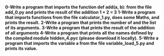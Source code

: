 **0-Write a program that imports the function def add(a, b): from the file add_0.py and prints the result of the addition 1 + 2 = 3**
**1-Write a program that imports functions from the file calculator_1.py, does some Maths, and prints the result.**
**2-Write a program that prints the number of and the list of its arguments.**
**3-Write a program that prints the result of the addition of all arguments**
**4-Write a program that prints all the names defined by the compiled module hidden_4.pyc (please download it locally).**
**5-Write a program that imports the variable a from the file variable_load_5.py and prints its value.**
